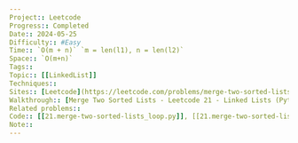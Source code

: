 ```yaml
---
Project:: Leetcode
Progress:: Completed
Date:: 2024-05-25
Difficulty:: #Easy 
Time:: `O(m + n)` `m = len(l1), n = len(l2)`
Space:: `O(m+n)`
Tags:: 
Topic:: [[LinkedList]]
Techniques:: 
Sites:: [Leetcode](https://leetcode.com/problems/merge-two-sorted-lists/description/)
Walkthrough:: [Merge Two Sorted Lists - Leetcode 21 - Linked Lists (Python) - YouTube](https://www.youtube.com/watch?v=5Rec4JS9H5o), [Merge Two Sorted Lists - Leetcode 21 - Python - YouTube](https://www.youtube.com/watch?v=XIdigk956u0)
Related problems:: 
Code:: [[21.merge-two-sorted-lists_loop.py]], [[21.merge-two-sorted-lists_rec.py]]
Note:: 
---
```


